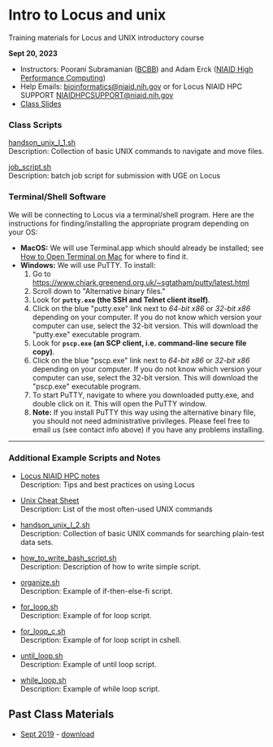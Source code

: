 # Intro to Locus and unix
Training materials for Locus and UNIX introductory course

**Sept 20, 2023**  

- Instructors: Poorani Subramanian ([BCBB](https://www.niaid.nih.gov/research/bioinformatics-computational-biosciences-branch)) and Adam Erck ([NIAID High Performance Computing](https://locus.niaid.nih.gov/))
- Help Emails: bioinformatics@niaid.nih.gov or for Locus NIAID HPC SUPPORT <NIAIDHPCSUPPORT@niaid.nih.gov>
- [Class Slides](https://github.com/niaid/unix/raw/master/BCBB_Intro_to_Locus_and_unix_Fall2023.pdf?download=)



### Class Scripts

[handson_unix_I_1.sh](handson_unix_I_1.sh)  
Description: Collection of basic UNIX commands to navigate and move files.

[job_script.sh](job_script.sh)  
Description: batch job script for submission with UGE on Locus



### Terminal/Shell Software

We will be connecting to Locus via a terminal/shell program.  Here are the instructions for finding/installing the appropriate program depending on your OS:

- **MacOS:** We will use Terminal.app which should already be installed; see [How to Open Terminal on Mac](https://support.apple.com/guide/terminal/open-or-quit-terminal-apd5265185d-f365-44cb-8b09-71a064a42125/2.12/mac/11.0) for where to find it.
- **Windows:** We will use PuTTY.  To install:
  1. Go to https://www.chiark.greenend.org.uk/~sgtatham/putty/latest.html
  2. Scroll down to "Alternative binary files."
  3. Look for **`putty.exe` (the SSH and Telnet client itself)**.
  4. Click on the blue "putty.exe" link next to *64-bit x86* or *32-bit x86* depending on your computer. If you do not know which version your computer can use, select the 32-bit version.  This will download the "putty.exe" executable program.
  5. Look for **`pscp.exe` (an SCP client, i.e. command-line secure file copy)**.
  6. Click on the blue "pscp.exe" link next to *64-bit x86* or *32-bit x86* depending on your computer. If you do not know which version your computer can use, select the 32-bit version.  This will download the "pscp.exe" executable program.
  7. To start PuTTY, navigate to where you downloaded putty.exe, and double click on it.  This will open the PuTTY window.
  8. **Note:** If you install PuTTY this way using the alternative binary file, you should not need administrative privileges.  Please feel free to email us (see contact info above) if you have any problems installing.

------



### Additional Example Scripts and Notes

- [Locus NIAID HPC notes](locus/locus.md)  
  Description: Tips and best practices on using Locus

- [Unix Cheat Sheet](Unix-Linux-Cheat-SheetWorld.pdf)  
  Description: List of the most often-used UNIX commands

- [handson_unix_I_2.sh](handson_unix_I_2.sh)  
  Description: Collection of basic UNIX commands for searching plain-test data sets.
- [how_to_write_bash_script.sh](./example_scripts/how_to_write_bash_script.sh)  
  Description: Description of how to write simple script.
- [organize.sh](example_scripts/organize.sh)  
  Description: Example of if-then-else-fi script.
- [for_loop.sh](example_scripts/for_loop.sh)  
  Description: Example of for loop script.
- [for_loop_c.sh](example_scripts/for_loop_c.sh)  
  Description: Example of for loop script in cshell.
- [until_loop.sh](example_scripts/until_loop.sh)  
  Description: Example of until loop script.
- [while_loop.sh](example_scripts/while_loop.sh)  
  Description: Example of while loop script.

## Past Class Materials
- [Sept 2019](https://github.com/niaid/unix/tree/Sep2019) - [download](https://github.com/niaid/unix/archive/Sep2019.zip)
